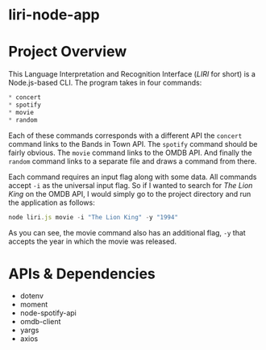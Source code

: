 # liri-node-app

# Project Overview
This Language Interpretation and Recognition Interface (*LIRI* for short) is a Node.js-based CLI. The program takes in four commands: 

```javascript
* concert
* spotify
* movie
* random
```

Each of these commands corresponds with a different API the `concert ` command links to the Bands in Town API. The `spotify` command should be fairly obvious. The `movie` command links to the OMDB API. And finally the `random` command links to a separate file and draws a command from there.

Each command requires an input flag along with some data. All commands accept `-i` as the universal input flag. So if I wanted to search for *The Lion King* on the OMDB API, I would simply go to the project directory and run the application as follows:

```javascript
node liri.js movie -i "The Lion King" -y "1994"
```

As you can see, the movie command also has an additional flag, `-y` that accepts the year in which the movie was released.

# APIs & Dependencies
* dotenv
* moment
* node-spotify-api
* omdb-client
* yargs
* axios